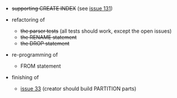   * ~~supporting CREATE INDEX~~ (see [issue 131](https://code.google.com/p/php-sql-parser/issues/detail?id=131))

  * refactoring of
    * ~~the parser tests~~ (all tests should work, except the open issues)
    * ~~the RENAME statement~~
    * ~~the DROP statement~~

  * re-programming of
    * FROM statement

  * finishing of
    * [issue 33](https://code.google.com/p/php-sql-parser/issues/detail?id=33) (creator should build PARTITION parts)